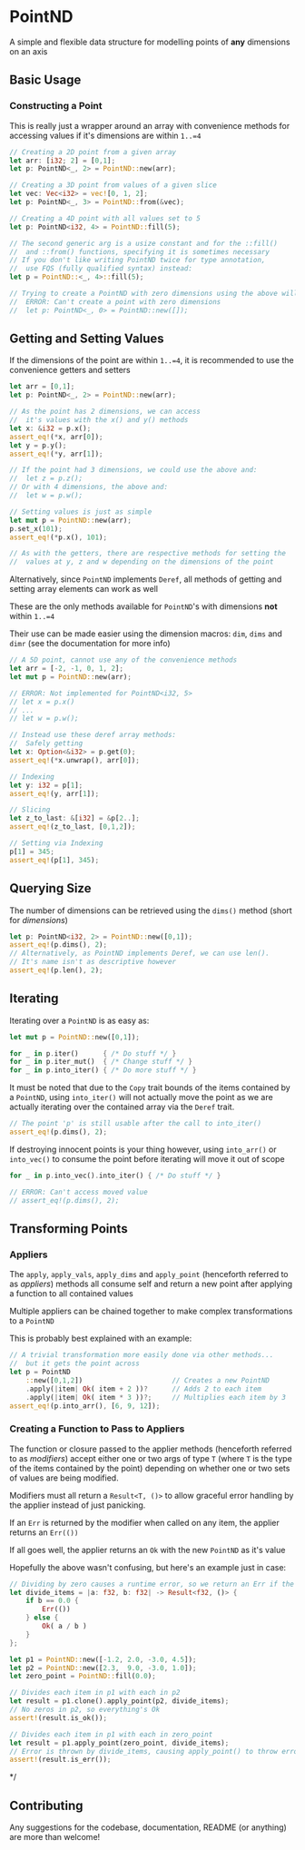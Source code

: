 
# PointND

A simple and flexible data structure for modelling points of **any** dimensions on an axis

## Basic Usage

### Constructing a Point

This is really just a wrapper around an array with convenience methods for accessing values if it's dimensions are within ```1..=4```

```rust
// Creating a 2D point from a given array
let arr: [i32; 2] = [0,1];
let p: PointND<_, 2> = PointND::new(arr);

// Creating a 3D point from values of a given slice
let vec: Vec<i32> = vec![0, 1, 2];
let p: PointND<_, 3> = PointND::from(&vec);

// Creating a 4D point with all values set to 5
let p: PointND<i32, 4> = PointND::fill(5);

// The second generic arg is a usize constant and for the ::fill()
//  and ::from() functions, specifying it is sometimes necessary
// If you don't like writing PointND twice for type annotation,
//  use FQS (fully qualified syntax) instead:
let p = PointND::<_, 4>::fill(5);

// Trying to create a PointND with zero dimensions using the above will panic at runtime
//  ERROR: Can't create a point with zero dimensions
//  let p: PointND<_, 0> = PointND::new([]);
```

## Getting and Setting Values

If the dimensions of the point are within ```1..=4```, it is recommended to use the convenience getters and setters

```rust
let arr = [0,1];
let p: PointND<_, 2> = PointND::new(arr);

// As the point has 2 dimensions, we can access
//  it's values with the x() and y() methods
let x: &i32 = p.x();
assert_eq!(*x, arr[0]);
let y = p.y();
assert_eq!(*y, arr[1]);

// If the point had 3 dimensions, we could use the above and:
//  let z = p.z();
// Or with 4 dimensions, the above and:
//  let w = p.w();

// Setting values is just as simple
let mut p = PointND::new(arr);
p.set_x(101);
assert_eq!(*p.x(), 101);

// As with the getters, there are respective methods for setting the
//  values at y, z and w depending on the dimensions of the point
```

Alternatively, since ```PointND``` implements ```Deref```, all methods of getting and setting array elements can work as well

These are the only methods available for ```PointND```'s with dimensions **not** within ```1..=4```

Their use can be made easier using the dimension macros: ```dim```, ```dims``` and ```dimr``` (see the documentation for more info)

```rust
// A 5D point, cannot use any of the convenience methods
let arr = [-2, -1, 0, 1, 2];
let mut p = PointND::new(arr);

// ERROR: Not implemented for PointND<i32, 5>
// let x = p.x()
// ...
// let w = p.w();

// Instead use these deref array methods:
//  Safely getting
let x: Option<&i32> = p.get(0);
assert_eq!(*x.unwrap(), arr[0]);

// Indexing
let y: i32 = p[1];
assert_eq!(y, arr[1]);

// Slicing
let z_to_last: &[i32] = &p[2..];
assert_eq!(z_to_last, [0,1,2]);

// Setting via Indexing
p[1] = 345;
assert_eq!(p[1], 345);
```

## Querying Size

The number of dimensions can be retrieved using the ```dims()``` method (short for _dimensions_)

```rust
let p: PointND<i32, 2> = PointND::new([0,1]);
assert_eq!(p.dims(), 2);
// Alternatively, as PointND implements Deref, we can use len().
// It's name isn't as descriptive however
assert_eq!(p.len(), 2);
```

## Iterating

Iterating over a ```PointND``` is as easy as:

```rust
let mut p = PointND::new([0,1]);

for _ in p.iter()      { /* Do stuff */ }
for _ in p.iter_mut()  { /* Change stuff */ }
for _ in p.into_iter() { /* Do more stuff */ }
```

It must be noted that due to the ```Copy``` trait bounds of the items contained by a ```PointND```,
using ```into_iter()``` will not actually move the point as we are actually iterating over the contained
array via the ```Deref``` trait.

```rust
// The point 'p' is still usable after the call to into_iter()
assert_eq!(p.dims(), 2);
```

If destroying innocent points is your thing however, using ```into_arr()``` or ```into_vec()``` to
consume the point before iterating will move it out of scope

```rust
for _ in p.into_vec().into_iter() { /* Do stuff */ }

// ERROR: Can't access moved value
// assert_eq!(p.dims(), 2);
```

## Transforming Points

### Appliers

The ```apply```, ```apply_vals```, ```apply_dims``` and ```apply_point``` (henceforth referred to as _appliers_)
methods all consume self and return a new point after applying a function to all contained values

Multiple appliers can be chained together to make complex transformations to a ```PointND```

This is probably best explained with an example:

```rust
// A trivial transformation more easily done via other methods...
//  but it gets the point across
let p = PointND
    ::new([0,1,2])                      // Creates a new PointND
    .apply(|item| Ok( item + 2 ))?      // Adds 2 to each item
    .apply(|item| Ok( item * 3 ))?;     // Multiplies each item by 3
assert_eq!(p.into_arr(), [6, 9, 12]);
```

### Creating a Function to Pass to Appliers

The function or closure passed to the applier methods (henceforth referred to as _modifiers_)
accept either one or two args of type ```T``` (where ```T``` is the type of the items contained
by the point) depending on whether one or two sets of values are being modified.

Modifiers must all return a ```Result<T, ()>``` to allow graceful error handling by the applier instead of just panicking.

If an ```Err``` is returned by the modifier when called on any item, the applier returns an ```Err(())```

If all goes well, the applier returns an ```Ok``` with the new ```PointND``` as it's value

Hopefully the above wasn't confusing, but here's an example just in case:

```rust
// Dividing by zero causes a runtime error, so we return an Err if the second arg is zero
let divide_items = |a: f32, b: f32| -> Result<f32, ()> {
    if b == 0.0 {
        Err(())
    } else {
        Ok( a / b )
    }
};

let p1 = PointND::new([-1.2, 2.0, -3.0, 4.5]);
let p2 = PointND::new([2.3,  9.0, -3.0, 1.0]);
let zero_point = PointND::fill(0.0);

// Divides each item in p1 with each in p2
let result = p1.clone().apply_point(p2, divide_items);
// No zeros in p2, so everything's Ok
assert!(result.is_ok());

// Divides each item in p1 with each in zero_point
let result = p1.apply_point(zero_point, divide_items);
// Error is thrown by divide_items, causing apply_point() to throw error
assert!(result.is_err());
```
 */

## Contributing

Any suggestions for the codebase, documentation, README (or anything) are more than welcome!

